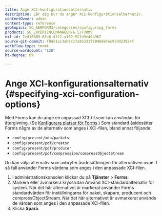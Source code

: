 ```yaml
---
title: Ange XCI-konfigurationsalternativ
description: Lär dig hur du anger XCI-konfigurationsalternativ.
contentOwner: admin
content-type: reference
geptopics: SG_AEMFORMS/categories/configuring_forms
products: SG_EXPERIENCEMANAGER/6.5/FORMS
exl-id: 7cd10389-63e6-41f2-a132-92fd9e40a9b7
source-git-commit: f0dd1ac3ab9c17a8b331f5048d84ec97dd23924f
workflow-type: tm+mt
source-wordcount: '128'
ht-degree: 0%

---
```


# Ange XCI-konfigurationsalternativ {#specifying-xci-configuration-options}

Med Forms kan du ange en anpassad XCI-fil som kan användas för återgivning. (Se [Konfigurera platser för Forms](/help/forms/using/admin-help/configuring-locations-forms.md#configuring-locations-for-forms).) Som standard åsidosätter Forms några av de alternativ som anges i XCI-filen, bland annat följande:

* `config/present/xdp/packets`
* `config/present/pdf/creator`
* `config/present/pdf/producer`
* `config/present/pdf/compression/compressObjectStream`

Du kan välja alternativ som avbryter åsidosättningen för alternativen ovan. I så fall använder Forms värdena som anges i den anpassade XCI-filen.

1. I administrationskonsolen klickar du på **Tjänster** > **Forms**.
1. Markera eller avmarkera kryssrutan Använd XCI-standardalternativ för system. När det här alternativet är markerat använder Forms standardvärden för inställningarna för paket, skapare, producent och compressObjectStream. När det här alternativet är avmarkerat används de värden som anges i den anpassade XCI-filen.
1. Klicka **Spara**.
